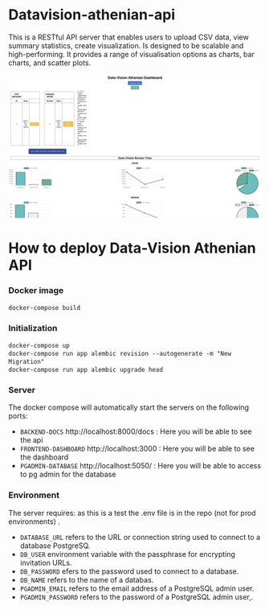 # Datavision-athenian-api
This is a RESTful API server that enables users to upload CSV data, view summary statistics, create visualization. Is designed to be scalable and high-performing. It provides a range of visualisation options as charts, bar charts, and scatter plots.

![](docs/doc.png)

# How to deploy Data-Vision Athenian API

### Docker image

```
docker-compose build
```

### Initialization

```
docker-compose up
docker-compose run app alembic revision --autogenerate -m "New Migration"
docker-compose run app alembic upgrade head
```

### Server

The docker compose will automatically start the servers on the following ports:

- `BACKEND-DOCS` http://localhost:8000/docs  : Here you will be able to see the api
- `FRONTEND-DASHBOARD` http://localhost:3000 : Here you will be able to see the dashboard
- `PGADMIN-DATABASE` http://localhost:5050/  : Here you will be able to access to pg admin for the database 


### Environment

The server requires:
as this is a test the .env file is in the repo (not for prod environments)
.
- `DATABASE_URL`  refers to the URL or connection string used to connect to a database PostgreSQ.
- `DB_USER` environment variable with the passphrase for encrypting invitation URLs.
- `DB_PASSWORD` efers to the password used to connect to a database.
- `DB_NAME` refers to the name of a databas.
- `PGADMIN_EMAIL` refers to the email address of a PostgreSQL admin user.
- `PGADMIN_PASSWORD` refers to the password of a PostgreSQL admin user,.

